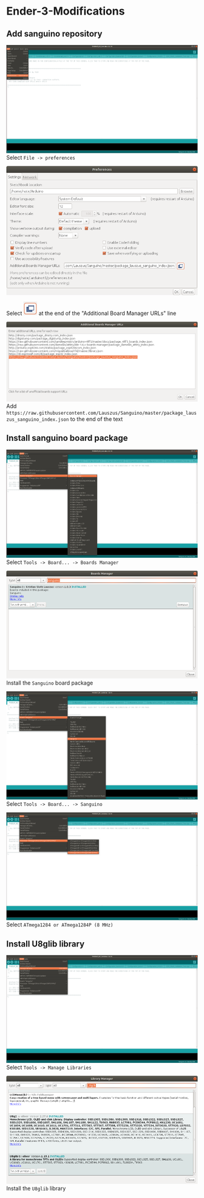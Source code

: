 # Ender-3-Modifications
## Add sanguino repository
![Select preferences](Images/img-1.png)
Select `File -> preferences`

![Select additional board manager URLs](Images/img-2.png)

Select <img src="Images/img-3.png" height="36"> at the end of the "Additional Board Manager URLs" line

![Add sanguino repository](Images/img-4.png)
Add `https://raw.githubusercontent.com/Lauszus/Sanguino/master/package_lauszus_sanguino_index.json` to the end of the text

## Install sanguino board package
![Select board manager](Images/img-5.png)
Select `Tools -> Board... -> Boards Manager`

![Install sanguino board](Images/img-6.png)
Install the `Sanguino` board package

![Select sanguino board](Images/img-7.png)
Select `Tools -> Board... -> Sanguino`

![Select processor](Images/img-8.png)
Select `ATmega1284 or ATmega1284P (8 MHz)`

## Install U8glib library
![Select manage libraries](Images/img-9.png)
Select `Tools -> Manage Libraries`

![Install U8glib](Images/img-10.png)
Install the `U8glib` library

